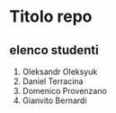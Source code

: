 # Titolo repo
## elenco studenti


1. Oleksandr Oleksyuk
2. Daniel Terracina
3. Domenico Provenzano
4. Gianvito Bernardi